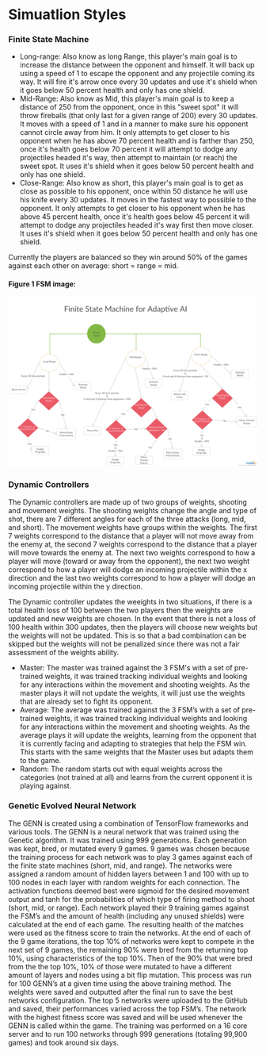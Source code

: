 # Simuatlion Styles

### Finite State Machine
- Long-range: Also know as long Range, this player's main goal is to increase the distance between the opponent and himself. It will back up using a speed of 1 to escape the opponent and any projectile coming its way. It will fire it's arrow once every 30 updates and use it's shield when it goes below 50 percent health and only has one shield.
- Mid-Range: Also know as Mid, this player's main goal is to keep a distance of 250 from the opponent, once in this "sweet spot" it will throw fireballs (that only last for a given range of 200) every 30 updates. It moves with a speed of 1 and in a manner to make sure his opponent cannot circle away from him. It only attempts to get closer to his opponent when he has above 70 percent health and is farther than 250, once it's health goes below 70 percent it will attempt to dodge any projectiles headed it's way, then attempt to maintain (or reach) the sweet spot. It uses it's shield when it goes below 50 percent health and only has one shield. 
- Close-Range: Also know as short, this player's main goal is to get as close as possible to his opponent, once within 50 distance he will use his knife every 30 updates. It moves in the fastest way to possible to the opponent. It only attempts to get closer to his opponent when he has above 45 percent health, once it's health goes below 45 percent it will attempt to dodge any projectiles headed it's way first then move closer. It uses it's shield when it goes below 50 percent health and only has one shield. 

Currently the players are balanced so they win around 50% of the games against each other on average: short = range = mid.
#### Figure 1 FSM image:
![Figure 1](https://github.com/dbinnion/AdaptableAITesting/blob/master/imagesAndGraphs/FSMImage.png)

### Dynamic Controllers

The Dynamic controllers are made up of two groups of weights, shooting and movement weights. The shooting weights change the angle and type of shot, there are 7 different angles for each of the three attacks (long, mid, and short). The movement weights have groups within the weights. The first 7 weights correspond to the distance that a player will not move away from the enemy at, the second 7 weights correspond to the distance that a player will move towards the enemy at. The next two weights correspond to how a player will move (toward or away from the opponent), the next two weight correspond to how a player will dodge an incoming projectile within the x direction and the last two weights correspond to how a player will dodge an incoming projectile within the y direction. 

The Dynamic controller updates the weeights in two situations, if there is a total health loss of 100 between the two players then the weights are updated and new weights are chosen. In the event that there is not a loss of 100 health within 300 updates, then the players will choose new weights but the weights will not be updated. This is so that a bad combination can be skipped but the weights will not be penalized since there was not a fair assessment of the weights ability. 

- Master: The master was trained against the 3 FSM's with a set of pre-trained weights, it was trained tracking individual weights and looking for any interactions within the movement and shooting weights. As the master plays it will not update the weights, it will just use the weights that are already set to fight its opponent. 
- Average: The average was trained against the 3 FSM’s with a set of pre-trained weights, it was trained tracking individual weights and looking for any interactions within the movement and shooting weights. As the average plays it will update the weights, learning from the opponent that it is currently facing and adapting to strategies that help the FSM win. This starts with the same weights that the Master uses but adapts them to the game.
- Random: The random starts out with equal weights across the categories (not trained at all) and learns from the current opponent it is playing against. 

### Genetic Evolved Neural Network

The GENN is created using a combination of TensorFlow frameworks and various tools. The GENN is a neural network that was trained using the Genetic algorithm. It was trained using 999 generations. Each generation was kept, bred, or mutated every 9 games. 9 games was chosen because the training process for each network was to play 3 games against each of the finite state machines (short, mid, and range). The networks were assigned a random amount of hidden layers between 1 and 100 with up to 100 nodes in each layer with random weights for each connection. The activation functions deemed best were sigmoid for the desired movement output and tanh for the probabilities of which type of firing method to shoot (short, mid, or range). Each network played their 9 training games against the FSM’s and the amount of health (including any unused shields) were calculated at the end of each game. The resulting health of the matches were used as the fitness score to train the networks. At the end of each of the 9 game iterations, the top 10% of networks were kept to compete in the next set of 9 games, the remaining 90% were bred from the returning top 10%, using characteristics of the top 10%. Then of the 90% that were bred from the the top 10%, 10% of those were mutated to have a different amount of layers and nodes using a bit flip mutation. This process was run for 100 GENN’s at a given time using the above training method. The weights were saved and outputted after the final run to save the best networks configuration. The top 5 networks were uploaded to the GitHub and saved, their performances varied across the top FSM’s. The network with the highest fitness score was saved and will be used whenever the GENN is called within the game. The training was performed on a 16 core server and to run 100 networks through 999 generations (totaling 99,900 games) and took around six days. 
